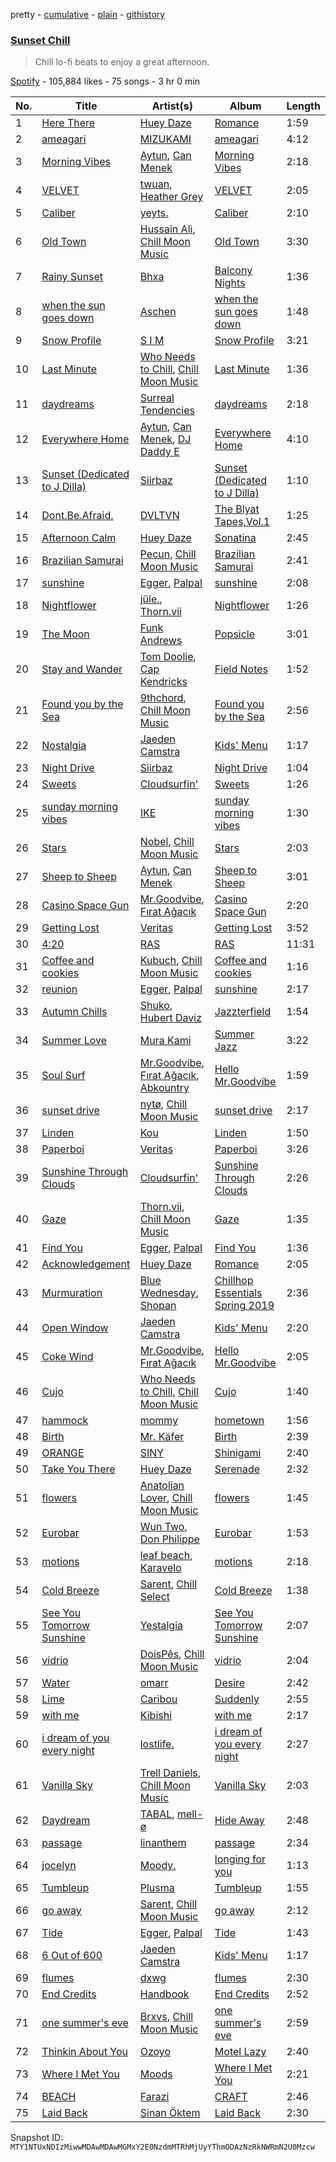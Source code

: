 pretty - [cumulative](/playlists/cumulative/37i9dQZF1DWVtzubo4lvxd.md) - [plain](/playlists/plain/37i9dQZF1DWVtzubo4lvxd) - [githistory](https://github.githistory.xyz/mackorone/spotify-playlist-archive/blob/main/playlists/plain/37i9dQZF1DWVtzubo4lvxd)

### [Sunset Chill](https://open.spotify.com/playlist/37i9dQZF1DWVtzubo4lvxd)

> Chill lo\-fi beats to enjoy a great afternoon.

[Spotify](https://open.spotify.com/user/spotify) - 105,884 likes - 75 songs - 3 hr 0 min

| No. | Title | Artist(s) | Album | Length |
|---|---|---|---|---|
| 1 | [Here There](https://open.spotify.com/track/2uKCULX5fviDo0PspMcxRs) | [Huey Daze](https://open.spotify.com/artist/5WWaSxxDu0B6pDpeZJke3Y) | [Romance](https://open.spotify.com/album/2v8fJtNbT42y6huBvyyvIT) | 1:59 |
| 2 | [ameagari](https://open.spotify.com/track/0B2GcFWwANIZMxLogzloY4) | [MIZUKAMI](https://open.spotify.com/artist/3coUJaSHEnYwQT6NAM9BN4) | [ameagari](https://open.spotify.com/album/23WueG2hgkf0L7NTt5w1Wv) | 4:12 |
| 3 | [Morning Vibes](https://open.spotify.com/track/1EzEHQjOX0yfJ7dRiRjldl) | [Aytun](https://open.spotify.com/artist/7cPjAZYOPseCzqxvEoqeLY), [Can Menek](https://open.spotify.com/artist/0scw6tyxsoUys8IX5GzoZJ) | [Morning Vibes](https://open.spotify.com/album/37nSlIazGije8vg3BIOuRs) | 2:18 |
| 4 | [VELVET](https://open.spotify.com/track/0ZrNnOjqxHEZK3zSvxfGU2) | [twuan](https://open.spotify.com/artist/5T0wPeBVC0F7uEbIr8JKE5), [Heather Grey](https://open.spotify.com/artist/0NHdHKgWjJriXzzufBwSqE) | [VELVET](https://open.spotify.com/album/0llJUZuRj0zrcOUQRjXcSw) | 2:05 |
| 5 | [Caliber](https://open.spotify.com/track/6nk3juaB3mIKFJq8UcmpDU) | [yeyts.](https://open.spotify.com/artist/4fawpeTlkJtDMXDzJmBYSR) | [Caliber](https://open.spotify.com/album/4VBkwvUerwiwJbkY6zlRXK) | 2:10 |
| 6 | [Old Town](https://open.spotify.com/track/1Ly9DQ9qgelrGZX6TZvjr9) | [Hussain Ali](https://open.spotify.com/artist/6jisxxsMSH9OExkRD3YkwG), [Chill Moon Music](https://open.spotify.com/artist/1ppFAqWZIgv5c7huT7O3Aa) | [Old Town](https://open.spotify.com/album/2oPxjmBzJCnXDntOnVHzuX) | 3:30 |
| 7 | [Rainy Sunset](https://open.spotify.com/track/25vxIGdd9SRtYCQGnTWXdu) | [Bhxa](https://open.spotify.com/artist/0FayAsrcVWzpOFe9FCn4t4) | [Balcony Nights](https://open.spotify.com/album/5vcxv6HYrkhPaZxROaoomB) | 1:36 |
| 8 | [when the sun goes down](https://open.spotify.com/track/6uGuRIuiW7QBnSOuCELiIy) | [Aschen](https://open.spotify.com/artist/2EbcgO69SwHoTLvjsi9OZt) | [when the sun goes down](https://open.spotify.com/album/7el5zexVmDu0HKUf5s3xXH) | 1:48 |
| 9 | [Snow Profile](https://open.spotify.com/track/62zZi1Yk6I4DlUrN5PSpKW) | [S I M](https://open.spotify.com/artist/6IUKOT5oMnQ8ZUyJlZFxO2) | [Snow Profile](https://open.spotify.com/album/2ovh6aY8qeOJNSq0QweDhM) | 3:21 |
| 10 | [Last Minute](https://open.spotify.com/track/0ajivWGaEclxYXd9OmTrFJ) | [Who Needs to Chill](https://open.spotify.com/artist/2Rat0jk683QeFOMTWuIzlE), [Chill Moon Music](https://open.spotify.com/artist/1ppFAqWZIgv5c7huT7O3Aa) | [Last Minute](https://open.spotify.com/album/7BJlD7rEWrN0HpmK5F7CcC) | 1:36 |
| 11 | [daydreams](https://open.spotify.com/track/65szKsrbhyNBxzVOjDkbST) | [Surreal Tendencies](https://open.spotify.com/artist/7D4goyeG7qDTYtCyzfAcJs) | [daydreams](https://open.spotify.com/album/2oGD9OlamJNrOXURmQX5TB) | 2:18 |
| 12 | [Everywhere Home](https://open.spotify.com/track/5iEcmnWLroqZNsDOeLdAqw) | [Aytun](https://open.spotify.com/artist/7cPjAZYOPseCzqxvEoqeLY), [Can Menek](https://open.spotify.com/artist/0scw6tyxsoUys8IX5GzoZJ), [DJ Daddy E](https://open.spotify.com/artist/00oHhGfAfmXp67aR5QrkRQ) | [Everywhere Home](https://open.spotify.com/album/3hSioPf1pQddF0pUKDK2s0) | 4:10 |
| 13 | [Sunset \(Dedicated to J Dilla\)](https://open.spotify.com/track/3lxeK9XIrzMlxLgrG60BK5) | [Siirbaz](https://open.spotify.com/artist/7xURIiVo2JwZ1wIBLE2tYs) | [Sunset \(Dedicated to J Dilla\)](https://open.spotify.com/album/14rRku6dlxMwOrvocRe6B7) | 1:10 |
| 14 | [Dont.Be.Afraid.](https://open.spotify.com/track/6JAE7Xhp03p7rhVHKJrsEk) | [DVLTVN](https://open.spotify.com/artist/4EjD919dnuBCJRZ9QnUagb) | [The Blyat Tapes,Vol.1](https://open.spotify.com/album/4agOIT6l8bQA9cQ7pjTwMu) | 1:25 |
| 15 | [Afternoon Calm](https://open.spotify.com/track/4arEGKkAmAbOQThZnU9w1L) | [Huey Daze](https://open.spotify.com/artist/5WWaSxxDu0B6pDpeZJke3Y) | [Sonatina](https://open.spotify.com/album/1qK0BwFNpl6ye5Gf2dCeSM) | 2:45 |
| 16 | [Brazilian Samurai](https://open.spotify.com/track/6ITLE7JzvrfBwsFqbGtWoL) | [Pecun](https://open.spotify.com/artist/73rhjAgkHK1TsXAdWxVahH), [Chill Moon Music](https://open.spotify.com/artist/1ppFAqWZIgv5c7huT7O3Aa) | [Brazilian Samurai](https://open.spotify.com/album/4lotT58cTAdgciKcWdSl8W) | 2:41 |
| 17 | [sunshine](https://open.spotify.com/track/0PqVz6MURxcTrqQYmW2DWv) | [Egger](https://open.spotify.com/artist/52VGhCTWuqf5fIdUqBtYkR), [Palpal](https://open.spotify.com/artist/4llOAdDmG96HtasQlWC6nb) | [sunshine](https://open.spotify.com/album/2IwVdi0kbIlmkf16UpP71I) | 2:08 |
| 18 | [Nightflower](https://open.spotify.com/track/0c4oYO95j7bdgiODBXeFQR) | [jüle.](https://open.spotify.com/artist/2awWBxv11I86fi6z4T0U9o), [Thorn.vii](https://open.spotify.com/artist/2VcprDJUxkV4uiaMbKmrWO) | [Nightflower](https://open.spotify.com/album/6m24MTdY8rMYdEKWxOJh0w) | 1:26 |
| 19 | [The Moon](https://open.spotify.com/track/4pVoppWJ8mrOV3U0fxmQts) | [Funk Andrews](https://open.spotify.com/artist/7qHVz54RdRADqyKWnvmYUh) | [Popsicle](https://open.spotify.com/album/5B0i573qDyP4p5fMp1zLvJ) | 3:01 |
| 20 | [Stay and Wander](https://open.spotify.com/track/0Hm8vke3rwzGKm5sBpY762) | [Tom Doolie](https://open.spotify.com/artist/4C7NcNb9V6lakzMGHQlm8i), [Cap Kendricks](https://open.spotify.com/artist/3Nc3vycu3NLmfOLxGKPXLj) | [Field Notes](https://open.spotify.com/album/2JPUrDwBhVpbskpK0pPQX1) | 1:52 |
| 21 | [Found you by the Sea](https://open.spotify.com/track/2ovlA6kPP1XaR8hg7qgtnM) | [9thchord](https://open.spotify.com/artist/1FnAtXNjnVfTk157yQWzy5), [Chill Moon Music](https://open.spotify.com/artist/1ppFAqWZIgv5c7huT7O3Aa) | [Found you by the Sea](https://open.spotify.com/album/2wH0zEupJScB87nbQhfFJt) | 2:56 |
| 22 | [Nostalgia](https://open.spotify.com/track/6OgXPYyiTAV2bdbYrB1aGs) | [Jaeden Camstra](https://open.spotify.com/artist/1xOgtDBKnZvSLAgCVSOmNH) | [Kids' Menu](https://open.spotify.com/album/7fNY08KDH3jG1XxZQ84C7t) | 1:17 |
| 23 | [Night Drive](https://open.spotify.com/track/5yrnPW4ebZU5p74qH90wsi) | [Siirbaz](https://open.spotify.com/artist/7xURIiVo2JwZ1wIBLE2tYs) | [Night Drive](https://open.spotify.com/album/7zNZKPJW5rqwuNuQw42dly) | 1:04 |
| 24 | [Sweets](https://open.spotify.com/track/1bsjAwp4XljpGAUzGhh65J) | [Cloudsurfin'](https://open.spotify.com/artist/5Dsg7x6lNQTgWSgnYlIpif) | [Sweets](https://open.spotify.com/album/1P1jnONledr9c2VI0PmcdN) | 1:26 |
| 25 | [sunday morning vibes](https://open.spotify.com/track/4K6aHm8TzVYm55b6bPM6eb) | [IKE](https://open.spotify.com/artist/6A3a14zZMLZUo87xtzzKJt) | [sunday morning vibes](https://open.spotify.com/album/5lRvO7AufpEDUZH2uNt2pK) | 1:30 |
| 26 | [Stars](https://open.spotify.com/track/6ASdOVZkbVNoHzJSj0Cxll) | [Nobel](https://open.spotify.com/artist/5uC5qAuoCUyUduFrVAnYrE), [Chill Moon Music](https://open.spotify.com/artist/1ppFAqWZIgv5c7huT7O3Aa) | [Stars](https://open.spotify.com/album/5RtPbAOnjGOgwhxA5jVfdO) | 2:03 |
| 27 | [Sheep to Sheep](https://open.spotify.com/track/5bVikvReIkwEnmVRJwkzTh) | [Aytun](https://open.spotify.com/artist/7cPjAZYOPseCzqxvEoqeLY), [Can Menek](https://open.spotify.com/artist/0scw6tyxsoUys8IX5GzoZJ) | [Sheep to Sheep](https://open.spotify.com/album/4me1dlJxl6hxGq5hF1ZGQI) | 3:01 |
| 28 | [Casino Space Gun](https://open.spotify.com/track/2p83a4H9M3lElGRga9nEgm) | [Mr.Goodvibe](https://open.spotify.com/artist/31jkkhXZ4nPrp00nLjznqx), [Fırat Ağacık](https://open.spotify.com/artist/0jvlsSg7s79GNOp79a7CUb) | [Casino Space Gun](https://open.spotify.com/album/7KmciSq3fci8jZvxpiY46i) | 2:20 |
| 29 | [Getting Lost](https://open.spotify.com/track/2qu7wb9uya6Kh1YqgHyxOy) | [Veritas](https://open.spotify.com/artist/2S6iwClVoSNnpOcCzyMeUj) | [Getting Lost](https://open.spotify.com/album/37kZUfnuctnnWXvDEATO21) | 3:52 |
| 30 | [4:20](https://open.spotify.com/track/7Bb0O4hmvyRKcj7Yl3MnmW) | [RAS](https://open.spotify.com/artist/5quzk8QzHrBaPWz4JH15cj) | [RAS](https://open.spotify.com/album/0jQ3zArVV1wo3Fjobq1pG5) | 11:31 |
| 31 | [Coffee and cookies](https://open.spotify.com/track/1p7fGKcaAzYjyzME9GF3PO) | [Kubuch](https://open.spotify.com/artist/1dSbVVizZlEH0XqcMJ5jJ8), [Chill Moon Music](https://open.spotify.com/artist/1ppFAqWZIgv5c7huT7O3Aa) | [Coffee and cookies](https://open.spotify.com/album/059ZhktGOJDkzsKnze9IwG) | 1:16 |
| 32 | [reunion](https://open.spotify.com/track/0TRS0L5H57ETh3S8hzrVrJ) | [Egger](https://open.spotify.com/artist/52VGhCTWuqf5fIdUqBtYkR), [Palpal](https://open.spotify.com/artist/4llOAdDmG96HtasQlWC6nb) | [sunshine](https://open.spotify.com/album/2IwVdi0kbIlmkf16UpP71I) | 2:17 |
| 33 | [Autumn Chills](https://open.spotify.com/track/75reExYuxnJtFw5HYdR4ZW) | [Shuko](https://open.spotify.com/artist/1mOiWC7OH9ANUtt3vd0A10), [Hubert Daviz](https://open.spotify.com/artist/5q0zWFDxHYStTxfgjGHgW7) | [Jazzterfield](https://open.spotify.com/album/5CkqnEDMBl32m3lkZWRsxe) | 1:54 |
| 34 | [Summer Love](https://open.spotify.com/track/4t9khFSydC1VwzVxjsgt63) | [Mura Kami](https://open.spotify.com/artist/1UMKAtfbQKKYEp8mvAHRWE) | [Summer Jazz](https://open.spotify.com/album/1TVi6bHOSXFHOIkCD8I3tM) | 3:22 |
| 35 | [Soul Surf](https://open.spotify.com/track/5BmFmLnVz4iHJUltXYoXpl) | [Mr.Goodvibe](https://open.spotify.com/artist/31jkkhXZ4nPrp00nLjznqx), [Fırat Ağacık](https://open.spotify.com/artist/0jvlsSg7s79GNOp79a7CUb), [Abkountry](https://open.spotify.com/artist/5aqQNbKTyAIbtWysPRhF2S) | [Hello Mr.Goodvibe](https://open.spotify.com/album/6mq3p1dQeJYMUZHx7zFcGn) | 1:59 |
| 36 | [sunset drive](https://open.spotify.com/track/6HVnsENMWuewoZvCGMsghQ) | [nytø](https://open.spotify.com/artist/1HZSZHE4C1vJymt4CWEfHH), [Chill Moon Music](https://open.spotify.com/artist/1ppFAqWZIgv5c7huT7O3Aa) | [sunset drive](https://open.spotify.com/album/19UjFDsYwAY4vJvCpgR2Pu) | 2:17 |
| 37 | [Linden](https://open.spotify.com/track/3ly2OfaKp8wRb124D2Idam) | [Kou](https://open.spotify.com/artist/0Voo6nIodCoqVzS8LlEKX7) | [Linden](https://open.spotify.com/album/4qEkiqAmO4t2PA86qEpEmR) | 1:50 |
| 38 | [Paperboi](https://open.spotify.com/track/450CM9o94E8fbdNZndtww6) | [Veritas](https://open.spotify.com/artist/2S6iwClVoSNnpOcCzyMeUj) | [Paperboi](https://open.spotify.com/album/47s0F8r6lLeki1W3BPV1Yq) | 3:26 |
| 39 | [Sunshine Through Clouds](https://open.spotify.com/track/4I7TqUPc4vjvoYoTyWGTtx) | [Cloudsurfin'](https://open.spotify.com/artist/5Dsg7x6lNQTgWSgnYlIpif) | [Sunshine Through Clouds](https://open.spotify.com/album/0trknrwl59uVTmohSEqWn5) | 2:26 |
| 40 | [Gaze](https://open.spotify.com/track/2bWSSn9tMf9JeJB3ZPnUbB) | [Thorn.vii](https://open.spotify.com/artist/2VcprDJUxkV4uiaMbKmrWO), [Chill Moon Music](https://open.spotify.com/artist/1ppFAqWZIgv5c7huT7O3Aa) | [Gaze](https://open.spotify.com/album/3o7rNZqM0CkoVAwyWUXaro) | 1:35 |
| 41 | [Find You](https://open.spotify.com/track/76jCWTP9P8ejJn5I3i9o1D) | [Egger](https://open.spotify.com/artist/52VGhCTWuqf5fIdUqBtYkR), [Palpal](https://open.spotify.com/artist/4llOAdDmG96HtasQlWC6nb) | [Find You](https://open.spotify.com/album/26aFXDe6L3aI0lQKfEypkL) | 1:36 |
| 42 | [Acknowledgement](https://open.spotify.com/track/413vncAketBi0NWmlAXOoO) | [Huey Daze](https://open.spotify.com/artist/5WWaSxxDu0B6pDpeZJke3Y) | [Romance](https://open.spotify.com/album/2v8fJtNbT42y6huBvyyvIT) | 2:05 |
| 43 | [Murmuration](https://open.spotify.com/track/4pI7VTiN59CZnGJUgVZPoy) | [Blue Wednesday](https://open.spotify.com/artist/7185Q95lPFld0aoPqO6e0U), [Shopan](https://open.spotify.com/artist/2XHa2Sy9IYid9hnQ2YmtGl) | [Chillhop Essentials Spring 2019](https://open.spotify.com/album/0FBkB6e7deadNGBxQCpQc0) | 2:36 |
| 44 | [Open Window](https://open.spotify.com/track/2VOzEIIxnfu2t1ZNu9ebcB) | [Jaeden Camstra](https://open.spotify.com/artist/1xOgtDBKnZvSLAgCVSOmNH) | [Kids' Menu](https://open.spotify.com/album/7fNY08KDH3jG1XxZQ84C7t) | 2:20 |
| 45 | [Coke Wind](https://open.spotify.com/track/3FJSbTPWAy88XfocURuf0q) | [Mr.Goodvibe](https://open.spotify.com/artist/31jkkhXZ4nPrp00nLjznqx), [Fırat Ağacık](https://open.spotify.com/artist/0jvlsSg7s79GNOp79a7CUb) | [Hello Mr.Goodvibe](https://open.spotify.com/album/6mq3p1dQeJYMUZHx7zFcGn) | 2:05 |
| 46 | [Cujo](https://open.spotify.com/track/4reSkHtZwtc3dGnmG8blkE) | [Who Needs to Chill](https://open.spotify.com/artist/2Rat0jk683QeFOMTWuIzlE), [Chill Moon Music](https://open.spotify.com/artist/1ppFAqWZIgv5c7huT7O3Aa) | [Cujo](https://open.spotify.com/album/3hWNMSeDkARnpSCgmQUyLF) | 1:40 |
| 47 | [hammock](https://open.spotify.com/track/1PdJvxvhuImI0dpuWoPwWe) | [mommy](https://open.spotify.com/artist/0DJoMHFNyxWdoGqi8XMdfk) | [hometown](https://open.spotify.com/album/1algiZiHrfsA4siGIdUZRq) | 1:56 |
| 48 | [Birth](https://open.spotify.com/track/2IuahHLicmQfUD0JgZk5ME) | [Mr\. Käfer](https://open.spotify.com/artist/79U1adgS3jIlP28wwMHqGJ) | [Birth](https://open.spotify.com/album/2SxPIjuvVoJiDM673eB7hU) | 2:39 |
| 49 | [ORANGE](https://open.spotify.com/track/2kRIzQCgP2apb7ERUHBcZ2) | [SINY](https://open.spotify.com/artist/6d1bmKQyB8OJWCOJJPCkVT) | [Shinigami](https://open.spotify.com/album/47couheC4wUEeHig9mBYHW) | 2:40 |
| 50 | [Take You There](https://open.spotify.com/track/6iSR5KCUp8HlVpSaZD3jPU) | [Huey Daze](https://open.spotify.com/artist/5WWaSxxDu0B6pDpeZJke3Y) | [Serenade](https://open.spotify.com/album/3Fb3TEKBzKvu9in5JXDC9X) | 2:32 |
| 51 | [flowers](https://open.spotify.com/track/3rOEB3uDJW8njCCzZHG8ug) | [Anatolian Lover](https://open.spotify.com/artist/623ScUknqQMeadlTsPsw0k), [Chill Moon Music](https://open.spotify.com/artist/1ppFAqWZIgv5c7huT7O3Aa) | [flowers](https://open.spotify.com/album/7tAaWz43voY2qe3kd4tvBL) | 1:45 |
| 52 | [Eurobar](https://open.spotify.com/track/5ChhBE0mTj38vORD8En6Fy) | [Wun Two](https://open.spotify.com/artist/69cjjIQEN8M6heOBT2SqZE), [Don Philippe](https://open.spotify.com/artist/0oer0EPMRrosfCF2tUt2jU) | [Eurobar](https://open.spotify.com/album/6oBg64rGviEgWXWjVxTkhZ) | 1:53 |
| 53 | [motions](https://open.spotify.com/track/6D03xabyvMD0AGWThiRn9U) | [leaf beach](https://open.spotify.com/artist/5fQYCNYjrT9c4ZssNrC0gh), [Karavelo](https://open.spotify.com/artist/1urkG0cqnV7Jjhdv4O9D3f) | [motions](https://open.spotify.com/album/7gPow41HZ6Kx3DdgGwvvSF) | 2:18 |
| 54 | [Cold Breeze](https://open.spotify.com/track/64fGgroQQGWe6AdqEW0h7H) | [Sarent](https://open.spotify.com/artist/0CdPrYbzWcdfC54xRFo28k), [Chill Select](https://open.spotify.com/artist/5orR9ec1E60lLb1U76m3ul) | [Cold Breeze](https://open.spotify.com/album/1Cv3if511L6YHwokHT8pzc) | 1:38 |
| 55 | [See You Tomorrow Sunshine](https://open.spotify.com/track/0FCj9e5G6bwfOhRP0pCi2d) | [Yestalgia](https://open.spotify.com/artist/68Re4wugc13HVak1p8Zawl) | [See You Tomorrow Sunshine](https://open.spotify.com/album/7hVaLzmrmoyAEPU9WqSXZ6) | 2:07 |
| 56 | [vidrio](https://open.spotify.com/track/7uu03iBKk4P3drouoBPjMZ) | [DoisPês](https://open.spotify.com/artist/3ugnCE9DB0u0U7hv5YiQYk), [Chill Moon Music](https://open.spotify.com/artist/1ppFAqWZIgv5c7huT7O3Aa) | [vidrio](https://open.spotify.com/album/24zmlVFJxDyyb5CGpO18f7) | 2:04 |
| 57 | [Water](https://open.spotify.com/track/5Z393NbAlwjAl0vYzUZh9D) | [omarr](https://open.spotify.com/artist/6VlR5v7VgUjpqIrIgrZ7wb) | [Desire](https://open.spotify.com/album/0yC7LKmarREa0WIHiZNbnL) | 2:42 |
| 58 | [Lime](https://open.spotify.com/track/2oCzA1QslvSVEoBoV2Gmjp) | [Caribou](https://open.spotify.com/artist/4aEnNH9PuU1HF3TsZTru54) | [Suddenly](https://open.spotify.com/album/3q5CZdmVxP6hE0mlBcYEU1) | 2:55 |
| 59 | [with me](https://open.spotify.com/track/1eMfoDF9GAViOTX7FC30C6) | [Kibishi](https://open.spotify.com/artist/0PK6cB0zu68dt8qx6DRn6G) | [with me](https://open.spotify.com/album/5GyspQ4x1DcMw1I4LrQJSx) | 2:17 |
| 60 | [i dream of you every night](https://open.spotify.com/track/4Z5aQZdyQ8Fc3R7PE17T0e) | [lostlife.](https://open.spotify.com/artist/40OFkxP3djvsCg7Aj3d7sk) | [i dream of you every night](https://open.spotify.com/album/1aypmsUBuVvA4gG9mb40KL) | 2:27 |
| 61 | [Vanilla Sky](https://open.spotify.com/track/01DW6OboQNUWIUQTx56m3W) | [Trell Daniels](https://open.spotify.com/artist/1CEqyczKKYNhzgqCjH7G7Q), [Chill Moon Music](https://open.spotify.com/artist/1ppFAqWZIgv5c7huT7O3Aa) | [Vanilla Sky](https://open.spotify.com/album/5BFVG3uO4KhcVi1rHZDDxD) | 2:03 |
| 62 | [Daydream](https://open.spotify.com/track/4zf41XjqWlQPJOqQIVX3Xw) | [TABAL](https://open.spotify.com/artist/3xGCm4ewXGKJFwrrwummsJ), [mell\-ø](https://open.spotify.com/artist/6bA2OonnJsG1tN9yClu2aC) | [Hide Away](https://open.spotify.com/album/6LUJ3AHJDYiP4mhsfIRh9t) | 2:48 |
| 63 | [passage](https://open.spotify.com/track/5x6NyRDJl3AZ53oaYAH23o) | [linanthem](https://open.spotify.com/artist/0HrxevJVGTEFBWFfAc88H3) | [passage](https://open.spotify.com/album/3pE40Iu2rLeYQWMQK1Mh2D) | 2:34 |
| 64 | [jocelyn](https://open.spotify.com/track/2ectLlq6GLnwUCX12tlEHc) | [Moody.](https://open.spotify.com/artist/0qdK6GuCLLmh5VHMsozhyb) | [longing for you](https://open.spotify.com/album/5g1Wmg2jW2F11eX4aNKcBV) | 1:13 |
| 65 | [Tumbleup](https://open.spotify.com/track/3EHkSFhEGzGav41IolQ6Cd) | [Plusma](https://open.spotify.com/artist/1BrPtX4urPftXEDWrVTdRH) | [Tumbleup](https://open.spotify.com/album/4GhZoS9GOTg9XgqroRTIWu) | 1:55 |
| 66 | [go away](https://open.spotify.com/track/0fXfA8rpomAF4jMx58zs67) | [Sarent](https://open.spotify.com/artist/0CdPrYbzWcdfC54xRFo28k), [Chill Moon Music](https://open.spotify.com/artist/1ppFAqWZIgv5c7huT7O3Aa) | [go away](https://open.spotify.com/album/6vtdKV232OX7c3KHCcgeLD) | 2:12 |
| 67 | [Tide](https://open.spotify.com/track/5la9kc6osTp6HZU9sHzEJx) | [Egger](https://open.spotify.com/artist/52VGhCTWuqf5fIdUqBtYkR), [Palpal](https://open.spotify.com/artist/4llOAdDmG96HtasQlWC6nb) | [Tide](https://open.spotify.com/album/1zTcLZZrU1J9YISA0lCnYT) | 1:43 |
| 68 | [6 Out of 600](https://open.spotify.com/track/3NUOQvFY74ZAdCargElGyw) | [Jaeden Camstra](https://open.spotify.com/artist/1xOgtDBKnZvSLAgCVSOmNH) | [Kids' Menu](https://open.spotify.com/album/7fNY08KDH3jG1XxZQ84C7t) | 1:17 |
| 69 | [flumes](https://open.spotify.com/track/2RJLaVIbhv4TvYAyHUWEYs) | [dxwg](https://open.spotify.com/artist/3R7gYMibAfCIW7D9tN0UL5) | [flumes](https://open.spotify.com/album/4HOnws27YBHCLfI2Sx5JVH) | 2:30 |
| 70 | [End Credits](https://open.spotify.com/track/0IQGNx2y8xUec752lNCUQk) | [Handbook](https://open.spotify.com/artist/6OvOdUubb1MOOz2FtGWlHk) | [End Credits](https://open.spotify.com/album/2COxCYzeNwCOcAQSGu80Fg) | 2:52 |
| 71 | [one summer's eve](https://open.spotify.com/track/5eDApqll4iKrtS5z53tCfS) | [Brxvs](https://open.spotify.com/artist/3LoO7TNHi4wqe78tsBMMv5), [Chill Moon Music](https://open.spotify.com/artist/1ppFAqWZIgv5c7huT7O3Aa) | [one summer's eve](https://open.spotify.com/album/6DARVyutsNq7DRCvBL8Xjj) | 2:59 |
| 72 | [Thinkin About You](https://open.spotify.com/track/4qOS5NoY0Y1zOx98qFxorw) | [Ozoyo](https://open.spotify.com/artist/1c47yZHEy5HSqth3hexuIe) | [Motel Lazy](https://open.spotify.com/album/1j3DSMGxqDAukUT52VLShV) | 2:40 |
| 73 | [Where I Met You](https://open.spotify.com/track/2AuHTUSBMMNVHeO93a6n25) | [Moods](https://open.spotify.com/artist/14uVJsPC4DByeuD0cq36ez) | [Where I Met You](https://open.spotify.com/album/5ytO2NvW7eW9ABV5RcyvDI) | 2:21 |
| 74 | [BEACH](https://open.spotify.com/track/1iN5j0yTid7A3VzEx8lwhe) | [Farazi](https://open.spotify.com/artist/44wLgA9gxORLwDGRvYpRBg) | [CRAFT](https://open.spotify.com/album/3XHlFqpOeA7B0s8ZX7sX3a) | 2:46 |
| 75 | [Laid Back](https://open.spotify.com/track/4obY44lU6QLfMvmVauZBsy) | [Sinan Öktem](https://open.spotify.com/artist/55e2OO6vymJkgUHIrp3xfv) | [Laid Back](https://open.spotify.com/album/34LcvJd6aCAO5b5ElMWSrc) | 2:30 |

Snapshot ID: `MTY1NTUxNDIzMiwwMDAwMDAwMGMxY2E0NzdmMTRhMjUyYThmODAzNzRkNWRmN2U0Mzcw`
